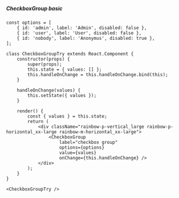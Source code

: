 ##### CheckboxGroup basic
    const options = [
        { id: 'admin', label: 'Admin', disabled: false },
        { id: 'user', label: 'User', disabled: false },
        { id: 'nobody', label: 'Anonymus', disabled: true },
    ];

    class CheckboxGroupTry extends React.Component {
        constructor(props) {
            super(props);
            this.state = { values: [] };
            this.handleOnChange = this.handleOnChange.bind(this);
        }

        handleOnChange(values) {
            this.setState({ values });
        }

        render() {
            const { values } = this.state;
            return (
                <div className="rainbow-p-vertical_large rainbow-p-horizontal_xx-large rainbow-m-horizontal_xx-large">
                    <CheckboxGroup
                        label="checkbox group"
                        options={options}
                        value={values}
                        onChange={this.handleOnChange} />
                </div>
            );
        }
    }

    <CheckboxGroupTry />
